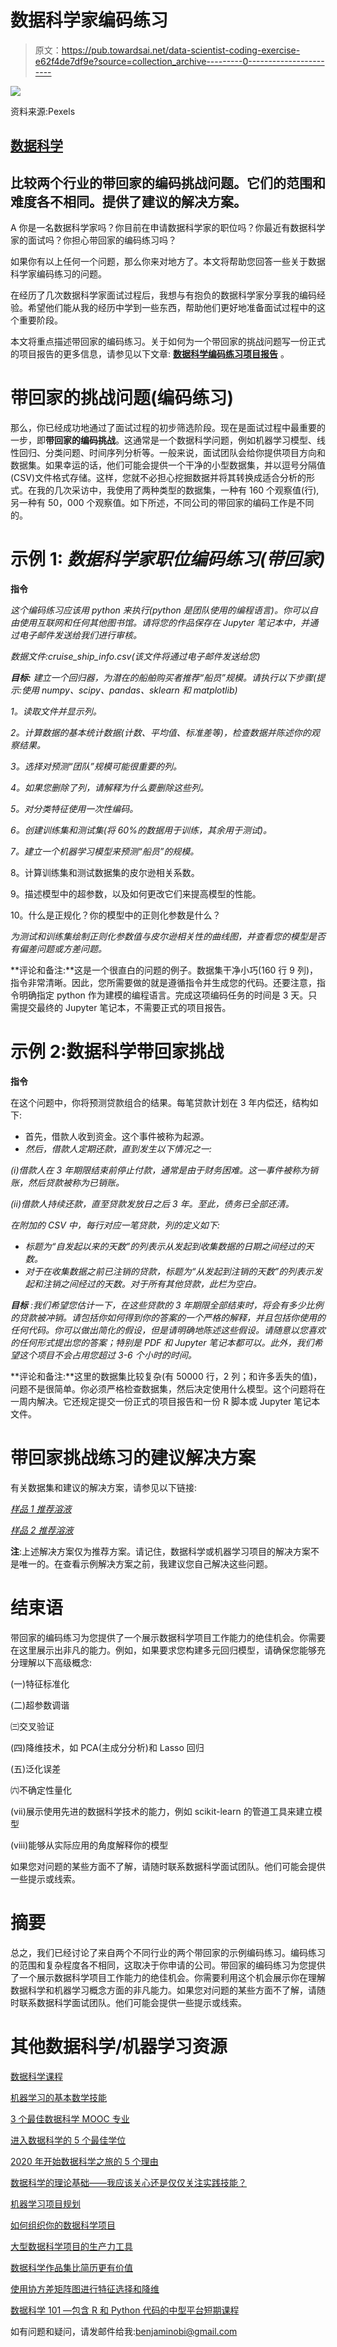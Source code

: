 # 数据科学家编码练习

> 原文：<https://pub.towardsai.net/data-scientist-coding-exercise-e62f4de7df9e?source=collection_archive---------0----------------------->

![](img/fc8c0f89303c8c9114d425164587d3c2.png)

资料来源:Pexels

## [数据科学](https://towardsai.net/p/category/data-science)

## 比较两个行业的带回家的编码挑战问题。它们的范围和难度各不相同。提供了建议的解决方案。

A 你是一名数据科学家吗？你目前在申请数据科学家的职位吗？你最近有数据科学家的面试吗？你担心带回家的编码练习吗？

如果你有以上任何一个问题，那么你来对地方了。本文将帮助您回答一些关于数据科学家编码练习的问题。

在经历了几次数据科学家面试过程后，我想与有抱负的数据科学家分享我的编码经验。希望他们能从我的经历中学到一些东西，帮助他们更好地准备面试过程中的这个重要阶段。

本文将重点描述带回家的编码练习。关于如何为一个带回家的挑战问题写一份正式的项目报告的更多信息，请参见以下文章: [**数据科学编码练习项目报告**](https://towardsdatascience.com/project-report-for-data-science-coding-exercise-9a9c76a09be8) 。

# 带回家的挑战问题(编码练习)

那么，你已经成功地通过了面试过程的初步筛选阶段。现在是面试过程中最重要的一步，即**带回家的编码挑战**。这通常是一个数据科学问题，例如机器学习模型、线性回归、分类问题、时间序列分析等。一般来说，面试团队会给你提供项目方向和数据集。如果幸运的话，他们可能会提供一个干净的小型数据集，并以逗号分隔值(CSV)文件格式存储。这样，您就不必担心挖掘数据并将其转换成适合分析的形式。在我的几次采访中，我使用了两种类型的数据集，一种有 160 个观察值(行),另一种有 50，000 个观察值。如下所述，不同公司的带回家的编码工作是不同的。

# 示例 1: ***数据科学家职位编码练习(带回家)***

**指令**

*这个编码练习应该用 python 来执行(python 是团队使用的编程语言)。你可以自由使用互联网和任何其他图书馆。请将您的作品保存在 Jupyter 笔记本中，并通过电子邮件发送给我们进行审核。*

*数据文件:cruise_ship_info.csv(该文件将通过电子邮件发送给您)*

***目标:*** *建立一个回归器，为潜在的船舶购买者推荐“船员”规模。请执行以下步骤(提示:使用 numpy、scipy、pandas、sklearn 和 matplotlib)*

*1。读取文件并显示列。*

*2。计算数据的基本统计数据(计数、平均值、标准差等)，检查数据并陈述你的观察结果。*

*3。选择对预测“团队”规模可能很重要的列。*

*4。如果您删除了列，请解释为什么要删除这些列。*

*5。对分类特征使用一次性编码。*

*6。创建训练集和测试集(将 60%的数据用于训练，其余用于测试)。*

*7。建立一个机器学习模型来预测“船员”的规模。*

8。计算训练集和测试数据集的皮尔逊相关系数。

9。描述模型中的超参数，以及如何更改它们来提高模型的性能。

10。什么是正规化？你的模型中的正则化参数是什么？

*为测试和训练集绘制正则化参数值与皮尔逊相关性的曲线图，并查看您的模型是否有偏差问题或方差问题。*

**评论和备注:**这是一个很直白的问题的例子。数据集干净小巧(160 行 9 列)，指令非常清晰。因此，您所需要做的就是遵循指令并生成您的代码。还要注意，指令明确指定 python 作为建模的编程语言。完成这项编码任务的时间是 3 天。只需提交最终的 Jupyter 笔记本，不需要正式的项目报告。

# **示例 2:数据科学带回家挑战**

**指令**

在这个问题中，你将预测贷款组合的结果。每笔贷款计划在 3 年内偿还，结构如下:

*   首先，借款人收到资金。这个事件被称为起源。
*   *然后，借款人定期还款，直到发生以下情况之一:*

*(i)借款人在 3 年期限结束前停止付款，通常是由于财务困难。这一事件被称为销账，然后贷款被称为已销账。*

*(ii)借款人持续还款，直至贷款发放日之后 3 年。至此，债务已全部还清。*

*在附加的 CSV 中，每行对应一笔贷款，列的定义如下:*

*   *标题为“自发起以来的天数”的列表示从发起到收集数据的日期之间经过的天数。*
*   *对于在收集数据之前已注销的贷款，标题为“从发起到注销的天数”的列表示发起和注销之间经过的天数。对于所有其他贷款，此栏为空白。*

***目标*** *:我们希望您估计一下，在这些贷款的 3 年期限全部结束时，将会有多少比例的贷款被冲销。请包括你如何得到你的答案的一个严格的解释，并且包括你使用的任何代码。你可以做出简化的假设，但是请明确地陈述这些假设。请随意以您喜欢的任何形式提出您的答案；特别是 PDF 和 Jupyter 笔记本都可以。此外，我们希望这个项目不会占用您超过 3-6 个小时的时间。*

**评论和备注:**这里的数据集比较复杂(有 50000 行，2 列；和许多丢失的值)，问题不是很简单。你必须严格检查数据集，然后决定使用什么模型。这个问题将在一周内解决。它还规定提交一份正式的项目报告和一份 R 脚本或 Jupyter 笔记本文件。

# 带回家挑战练习的建议解决方案

有关数据集和建议的解决方案，请参见以下链接:

[*样品 1 推荐溶液*](https://github.com/bot13956/ML_Model_for_Predicting_Ships_Crew_Size)

[*样品 2 推荐溶液*](https://github.com/bot13956/Monte_Carlo_Simulation_Loan_Status)

**注**:上述解决方案仅为推荐方案。请记住，数据科学或机器学习项目的解决方案不是唯一的。在查看示例解决方案之前，我建议您自己解决这些问题。

# 结束语

带回家的编码练习为您提供了一个展示数据科学项目工作能力的绝佳机会。你需要在这里展示出非凡的能力。例如，如果要求您构建多元回归模型，请确保您能够充分理解以下高级概念:

(一)特征标准化

(二)超参数调谐

㈢交叉验证

(四)降维技术，如 PCA(主成分分析)和 Lasso 回归

(五)泛化误差

㈥不确定性量化

(vii)展示使用先进的数据科学技术的能力，例如 scikit-learn 的管道工具来建立模型

(viii)能够从实际应用的角度解释你的模型

如果您对问题的某些方面不了解，请随时联系数据科学面试团队。他们可能会提供一些提示或线索。

# 摘要

总之，我们已经讨论了来自两个不同行业的两个带回家的示例编码练习。编码练习的范围和复杂程度各不相同，这取决于你申请的公司。带回家的编码练习为您提供了一个展示数据科学项目工作能力的绝佳机会。你需要利用这个机会展示你在理解数据科学和机器学习概念方面的非凡能力。如果您对问题的某些方面不了解，请随时联系数据科学面试团队。他们可能会提供一些提示或线索。

# 其他数据科学/机器学习资源

[数据科学课程](https://medium.com/towards-artificial-intelligence/data-science-curriculum-bf3bb6805576)

[机器学习的基本数学技能](https://medium.com/towards-artificial-intelligence/4-math-skills-for-machine-learning-12bfbc959c92)

[3 个最佳数据科学 MOOC 专业](https://medium.com/towards-artificial-intelligence/3-best-data-science-mooc-specializations-d58da382f628)

[进入数据科学的 5 个最佳学位](https://towardsdatascience.com/5-best-degrees-for-getting-into-data-science-c3eb067883b1)

[2020 年开始数据科学之旅的 5 个理由](https://towardsdatascience.com/5-reasons-why-you-should-begin-your-data-science-journey-in-2020-2b4a0a5e4239)

[数据科学的理论基础——我应该关心还是仅仅关注实践技能？](https://towardsdatascience.com/theoretical-foundations-of-data-science-should-i-care-or-simply-focus-on-hands-on-skills-c53fb0caba66)

[机器学习项目规划](https://towardsdatascience.com/machine-learning-project-planning-71bdb3a44349)

[如何组织你的数据科学项目](https://towardsdatascience.com/how-to-organize-your-data-science-project-dd6599cf000a)

[大型数据科学项目的生产力工具](https://medium.com/towards-artificial-intelligence/productivity-tools-for-large-scale-data-science-projects-64810dfbb971)

[数据科学作品集比简历更有价值](https://towardsdatascience.com/a-data-science-portfolio-is-more-valuable-than-a-resume-2d031d6ce518)

[使用协方差矩阵图进行特征选择和降维](https://medium.com/towards-artificial-intelligence/feature-selection-and-dimensionality-reduction-using-covariance-matrix-plot-b4c7498abd07)

[数据科学 101 —包含 R 和 Python 代码的中型平台短期课程](https://medium.com/towards-artificial-intelligence/data-science-101-a-short-course-on-medium-platform-with-r-and-python-code-included-3cdc9d489c6d)

如有问题和疑问，请发邮件给我:benjaminobi@gmail.com
